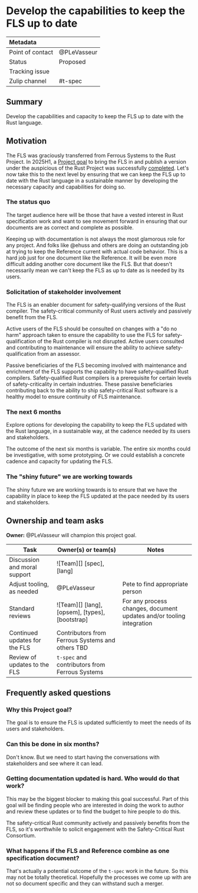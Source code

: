 # Develop the capabilities to keep the FLS up to date

| Metadata         |                                                                                  |
|:-----------------|----------------------------------------------------------------------------------|
| Point of contact | @PLeVasseur                                                                      |
| Status           | Proposed                                                                         |
| Tracking issue   |                                                                                  |
| Zulip channel    | #t-spec                                                                          |
## Summary

Develop the capabilities and capacity to keep the FLS up to date with the Rust language.

## Motivation

The FLS was graciously transferred from Ferrous Systems to the Rust Project. In 2025H1, a [Project goal](https://rust-lang.github.io/rust-project-goals/2025h1/spec-fls-publish.html) to bring the FLS in and publish a version under the auspicious of the Rust Project was successfully [completed](https://github.com/rust-lang/rust-project-goals/issues/265#issuecomment-3019529070). Let's now take this to the next level by ensuring that we can keep the FLS up to date with the Rust language in a sustainable manner by developing the necessary capacity and capabilities for doing so.

### The status quo

The target audience here will be those that have a vested interest in Rust specification work and want to see movement forward in ensuring that our documents are as correct and complete as possible.

Keeping up with documentation is not always the most glamorous role for any project. And folks like @ehuss and others are doing an outstanding job at trying to keep the Reference current with actual code behavior. This is a hard job just for one document like the Reference. It will be even more difficult adding another core document like the FLS. But that doesn't necessarily mean we can't keep the FLS as up to date as is needed by its users.

### Solicitation of stakeholder involvement

The FLS is an enabler document for safety-qualifying versions of the Rust compiler. The safety-critical community of Rust users actively and passively benefit from the FLS.

Active users of the FLS should be consulted on changes with a "do no harm" approach taken to ensure the capability to use the FLS for safety-qualification of the Rust compiler is not disrupted. Active users consulted and contributing to maintenance will ensure the ability to achieve safety-qualification from an assessor.

Passive beneficiaries of the FLS becoming involved with maintenance and enrichment of the FLS supports the capability to have safety-qualified Rust compilers. Safety-qualified Rust compilers is a prerequisite for certain levels of safety-criticality in certain industries. These passive beneficiaries contributing back to the ability to ship safety-critical Rust software is a healthy model to ensure continuity of FLS maintenance.

### The next 6 months

Explore options for developing the capability to keep the FLS updated with the Rust language, in a sustainable way, at the cadence needed by its users and stakeholders.

The outcome of the next six months is variable. The entire six months could be investigative, with some prototyping. Or we could establish a concrete cadence and capacity for updating the FLS.

### The "shiny future" we are working towards

The shiny future we are working towards is to ensure that we have the capability in place to keep the FLS updated at the pace needed by its users and stakeholders.

## Ownership and team asks

**Owner:** @PLeVasseur will champion this project goal.

| Task                               | Owner(s) or team(s)            | Notes                           |
|------------------------------------|--------------------------------|---------------------------------|
| Discussion and moral support       | ![Team][] [spec], [lang]       |                                 |
| Adjust tooling, as needed          | @PLeVasseur                    | Pete to find appropriate person |
| Standard reviews                   | ![Team][] [lang],[opsem], [types], [bootstrap] | For any process changes, document updates and/or tooling integration     |
| Continued updates for the FLS | Contributors from Ferrous Systems and others TBD               |                                 |
| Review of updates to the FLS | `t-spec` and contributors from Ferrous Systems                |                                 |

## Frequently asked questions

### Why this Project goal?

The goal is to ensure the FLS is updated sufficiently to meet the needs of its users and stakeholders.

### Can this be done in six months?

Don't know. But we need to start having the conversations with stakeholders and see where it can lead.

### Getting documentation updated is hard. Who would do that work?

This may be the biggest blocker to making this goal successful. Part of this goal will be finding people who are interested in doing the work to author and review these updates or to find the budget to hire people to do this.

The safety-critical Rust community actively and passively benefits from the FLS, so it's worthwhile to solicit engagement with the Safety-Critical Rust Consortium.

### What happens if the FLS and Reference combine as one specification document?

That's actually a potential outcome of the `t-spec` work in the future. So this may not be totally theoretical. Hopefully the processes we come up with are not so document specific and they can withstand such a merger.
